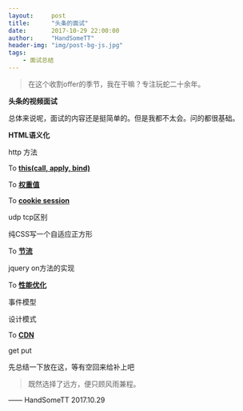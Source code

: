 ```yaml
---
layout:     post
title:      "头条的面试"
date:       2017-10-29 22:00:00
author:     "HandSomeTT"
header-img: "img/post-bg-js.jpg"
tags:
    - 面试总结
---
```



> 在这个收割offer的季节，我在干嘛？专注玩蛇二十余年。


**头条的视频面试**

总体来说呢，面试的内容还是挺简单的。但是我都不太会。问的都很基础。


**HTML语义化**



http 方法

To **[this(call, apply, bind)](/2017/11/02/js-this/index.html)**

To **[权重值](/2017/10/25/CSS-mianshi-zongjie-1/index.html)**

To **[cookie session](/2017/11/07/cookie-session/index.html)**

udp tcp区别

纯CSS写一个自适应正方形

To **[节流](/2017/10/31/js-jieliu/index.html)**

jquery on方法的实现

To **[性能优化](/2017/11/08/xingneng-youhua/index)**

事件模型

设计模式

To **[CDN](/2017/11/01/wangluo-cdn/index.html)**

get put


先总结一下放在这，等有空回来给补上吧





>既然选择了远方，便只顾风雨兼程。

—— HandSomeTT 2017.10.29

